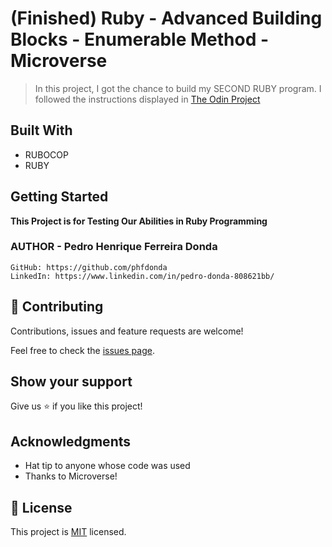 # (Finished) Ruby - Advanced Building Blocks - Enumerable Method - Microverse

> In this project, I got the chance to build my SECOND RUBY program. I followed the instructions displayed in [The Odin Project](https://www.theodinproject.com/courses/ruby-programming/lessons/advanced-building-blocks)

## Built With

- RUBOCOP
- RUBY

## Getting Started

**This Project is for Testing Our Abilities in Ruby Programming**


### AUTHOR - Pedro Henrique Ferreira Donda
    GitHub: https://github.com/phfdonda
    LinkedIn: https://www.linkedin.com/in/pedro-donda-808621bb/

## 🤝 Contributing

Contributions, issues and feature requests are welcome!

Feel free to check the [issues page](./issues/).

## Show your support

Give us ⭐️ if you like this project!

## Acknowledgments

- Hat tip to anyone whose code was used
- Thanks to Microverse!

## 📝 License

This project is [MIT](lic.url) licensed.
